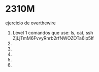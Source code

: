 # 2310M
ejercicio de overthewire
1. Level 1
comandos que use: ls, cat, ssh
ZjLjTmM6FvvyRnrb2rfNWOZOTa6ip5If
1. 
2.
3.
4.
5.
